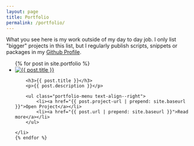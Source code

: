 ```yaml
---
layout: page
title: Portfolio
permalink: /portfolio/
---
```


What you see here is my work outside of my day to day job. I only list "bigger" projects in this list, but I regularly publish scripts, snippets or packages in my [Github Profile](//github.com/stefanzweifel).

<ul class="portfolio--grid">
    {% for post in site.portfolio %}
    <li>
        <a href="{{ post.url | prepend: site.baseurl }}">
            <img src="{{ post.image | prepend: site.baseurl }}" alt="{{ post.title }}">
        </a>

        <h3>{{ post.title }}</h3>
        <p>{{ post.description }}</p>

        <ul class="portfolio-menu text-align--right">
            <li><a href="{{ post.project-url | prepend: site.baseurl }}">Open Project</a></li>
            <li><a href="{{ post.url | prepend: site.baseurl }}">Read more</a></li>
        </ul>

    </li>
    {% endfor %}
</ul>